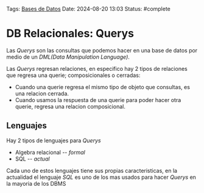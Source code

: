 Tags: [Bases de Datos](../Indexes/Bases%20de%20Datos.md) Date: 2024-08-20 13:03
Status: #complete

# DB Relacionales: Querys

Las _Querys_ son las consultas que podemos hacer en una base de datos por medio
de un _DML(Data Manipulation Language)_.

Las _Querys_ regresan relaciones, en especifico hay 2 tipos de relaciones que
regresa una querie; composicionales o cerradas:

- Cuando una querie regresa el mismo tipo de objeto que consultas, es una
  relacion cerrada.
- Cuando usamos la respuesta de una querie para poder hacer otra querie, regresa
  una relacion composicional.

## Lenguajes

Hay 2 tipos de lenguajes para _Querys_

- Algebra relacional -- _formal_
- SQL -- _actual_

Cada uno de estos lenguajes tiene sus propias caracteristicas, en la actualidad
el lenguaje _SQL_ es uno de los mas usados para hacer _Querys_ en la mayoria de
los DBMS
